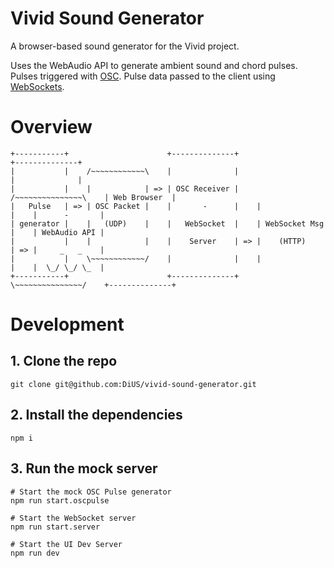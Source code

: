 # Vivid Sound Generator

A browser-based sound generator for the Vivid project. 

Uses the WebAudio API to generate ambient sound and chord pulses. Pulses triggered with 
[OSC](https://en.wikipedia.org/wiki/Open_Sound_Control). Pulse data passed to the client using 
[WebSockets](https://en.wikipedia.org/wiki/WebSocket).

# Overview

```
+-----------+                      +--------------+                         +--------------+
|           |    /~~~~~~~~~~~~\    |              |                         |              |
|           |    |            | => | OSC Receiver |    /~~~~~~~~~~~~~~~\    | Web Browser  |
|   Pulse   | => | OSC Packet |    |       -      |    |               |    |      -       |
| generator |    |   (UDP)    |    |   WebSocket  |    | WebSocket Msg |    | WebAudio API |
|           |    |            |    |    Server    | => |    (HTTP)     | => |     _   _    |
|           |    \~~~~~~~~~~~~/    |              |    |               |    |  \_/ \_/ \_  |
+-----------+                      +--------------+    \~~~~~~~~~~~~~~~/    +--------------+
```

# Development

## 1. Clone the repo

```
git clone git@github.com:DiUS/vivid-sound-generator.git
```

## 2. Install the dependencies 

```
npm i
```

## 3. Run the mock server

```
# Start the mock OSC Pulse generator
npm run start.oscpulse

# Start the WebSocket server
npm run start.server

# Start the UI Dev Server
npm run dev
```

